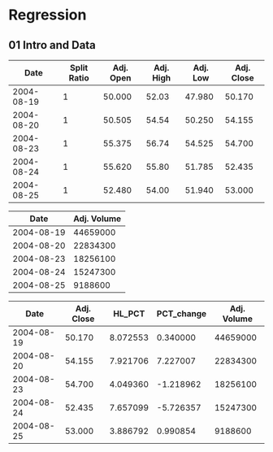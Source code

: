 # Regression

## 01 Intro and Data

| Date       | Split Ratio | Adj. Open | Adj. High | Adj. Low | Adj. Close |
| ---------- | ----------- | --------- | --------- | -------- | ---------- |
| 2004-08-19 | 1           | 50.000    | 52.03     | 47.980   | 50.170     |
| 2004-08-20 | 1           | 50.505    | 54.54     | 50.250   | 54.155     |
| 2004-08-23 | 1           | 55.375    | 56.74     | 54.525   | 54.700     |
| 2004-08-24 | 1           | 55.620    | 55.80     | 51.785   | 52.435     |
| 2004-08-25 | 1           | 52.480    | 54.00     | 51.940   | 53.000     |

| Date       | Adj. Volume |
| ---------- | ----------- |
| 2004-08-19 | 44659000    |
| 2004-08-20 | 22834300    |
| 2004-08-23 | 18256100    |
| 2004-08-24 | 15247300    |
| 2004-08-25 | 9188600     |

| Date       | Adj. Close | HL_PCT   | PCT_change | Adj. Volume |
| ---------- | ---------- | -------- | ---------- | ----------- |
| 2004-08-19 | 50.170     | 8.072553 | 0.340000   | 44659000    |
| 2004-08-20 | 54.155     | 7.921706 | 7.227007   | 22834300    |
| 2004-08-23 | 54.700     | 4.049360 | -1.218962  | 18256100    |
| 2004-08-24 | 52.435     | 7.657099 | -5.726357  | 15247300    |
| 2004-08-25 | 53.000     | 3.886792 | 0.990854   | 9188600     |
